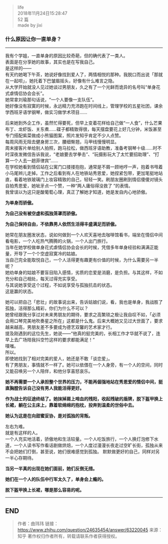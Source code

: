 > life  
> 2018年11月24日15:28:47         
> 52 篇  
>made by jixi

### 什么原因让你一直单身？


----------
我有个学姐，一直单身的原因比较奇葩，但的确代表了一类人。  
表面是在分享她的故事，其实也是在写我自己。  
是这样的——  
有天约她喝下午茶，她说好像找到爱人了，两情相悦的那种。我脱口而出说「那就在一起呗」，她托着下巴皱眉摇头，好像有什么难言之隐。  
从大学开始就没人见过她谈过男朋友，久之有了一个光鲜而诡异的名号叫“单身花式虐情侣协会会长”。  
她常拿刘瑜那句话说，“一个人要像一支队伍”。  
她好像没有寂寞的时候，永远精力充沛跑在时间线上，管理学校的五星社团，课余学西班牙语学钢琴，做实习做学术项目……  

后来她到外企工作，虽然忙得要死，但早上变着花样给自己做“一人食”，什么芒果布丁、龙虾饭、关东煮……碟子都精致得很，每天摆盘要花上好几分钟，米饭甚至专门搭配紫菜做成小熊猫图案，照片发知乎肯定不少人点赞。  
每周风雨无阻去健身房三次，腰细臀翘，马甲线慢慢明显。  
周末接客片单给别人拍照，跑马拉松，做西班牙语助教，准备考钢琴十级……时不时深夜发微信告诉我说，“老娘要去学拳击”、“玩摄影玩大了太忙要招助理”、“打算一个人去一趟菲律宾”……  
在学校她看到情侣站在公寓门口搂搂抱抱，通常是不屑一顾地哼一声，抱着书甩着小马尾辫儿走掉。工作之后看到有人在地铁站秀恩爱，她捏紧包带，更加笔挺地站直，看着地铁玻璃门上妆容精致的自己，轻轻一笑。刷朋友圈刷到情侣傻傻对镜头自拍秀恩爱，她呲牙点一个赞，一种“两人庸俗得没救了 ”的表情。  
我曾误以为这只是酸葡萄心理，真正了解她才知道，她是发自内心地骄傲。  

<b>为单身而骄傲。  

为自己没有被空虚和孤独笼罩而骄傲。  

为自己保持自由，不依靠男人依然生活得丰盛满足而骄傲。</b>  

她常在朋友圈发状态，说如何做到一个人欢天喜地去咖啡馆看书，端坐在情侣中间看电影，一个人吃热气腾腾的火锅，一个人出门旅行。  
当年在她学校做单身花式虐情侣协会会长的时候，凭借多年单身经验和满满正能量，开导了一个个空虚寂寞冷的姑娘。  
当自己完全能取悦自己，一个人活得更有趣更有价值的时候，为什么需要另一半呢？  
她劝单身的姑娘不要盲目陷入感情，劣质的恋爱是消磨，是负担。与其这样，不如充分和自己相处，每天过得充实享受。  
与其说她享受这个过程，不如说享受与孤独抗击的状态。  
这是赢的状态。  

她可以把自己「悲壮」的故事说出来，告诉姑娘们说，看，我也是单身，我战胜了孤独，活得那么精彩，你们为什么不可以？  
她曾经跟我分享过对未来男朋友的期待，要求之高繁琐之极让我自叹不如，「必须会用口琴完美地吹奏星之所在」这都是什么鬼。后来大概她又见过大世面了，要求越来越高，男朋友差不多要成为德艺双馨的艺术家才行。  
提及刚遇到的这位先生，她说——“他真的挺完美的，长相工作才华就不说了，连早上去广场陪我抖空竹这样的要求都能满足！”  
噗嗤。  
所以。  
即使她找到了相对完美的爱人，她还是不敢「谈恋爱」。  
有了男朋友，事情就不一样了。她可以依偎在一个人身旁，有一个人的空间，同时又能召唤另一个人陪伴，和他分享喜怒哀乐。  

<b>她不再需要一个人承担整个世界的压力，不能再倔强地站在秀恩爱的情侣中间，挺直胸膛告诉自己没有男人我能活得更好。  

作为战士的征途终结了。她抹掉肩上啼血的残阳，收起残破的盾牌，脱下盔甲换上长裙，躺在公主床上，靠着软绵绵的抱枕，投奔到温柔的世俗中去。  

她认为这是在向甜蜜妥协，是对孤独的背叛。</b>  

左右为难。  
就是有这样的人。  
一个人充实地活着，骄傲地和生活较量。一个人吃饭旅行，一个人换灯泡修下水道，一个人读书写作看话剧做烘焙，一个人度过漫漫长夜走过空旷长街，孤独从来不会把她们打倒，甚至说，她们很难感觉到孤独。
默默做更好的自己，同样对另一半心存期待。  

<b>当另一半真的出现在她们面前，她们反倒无措。  

她们在一个人的队伍中行军太久了，单身会上瘾的。  

脱下盔甲换上长裙，哪是那么容易的呢。</b>  

----------
## END
>作者：曲玮玮
>链接：https://www.zhihu.com/question/24635454/answer/63220045
>来源：知乎
>著作权归作者所有，转载请联系作者获得授权。
